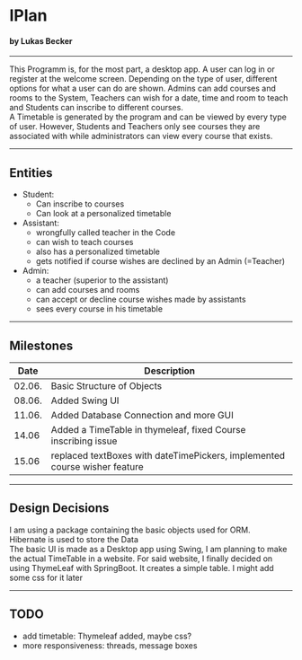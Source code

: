 # IPlan 

#### by Lukas Becker
___
This Programm is, for the most part, a desktop app. A user can log in or register at the welcome screen. Depending on 
the type of user, different options for what a user can do are shown. Admins can add courses and rooms to the System, 
Teachers can wish for a date, time and room to teach and Students can inscribe to different courses. <br /> 
A  Timetable is generated by the program and can be viewed by every type of user. However, Students and Teachers 
only see courses they are associated with while administrators can view every course that exists. 
___
## Entities
- Student: 
    - Can inscribe to courses
    - Can look at a personalized timetable
- Assistant:
    - wrongfully called teacher in the Code 
    - can wish to teach courses 
    - also has a personalized timetable 
    - gets notified if course wishes are declined by an Admin (=Teacher)
- Admin: 
    - a teacher (superior to the assistant)
    - can add courses and rooms 
    - can accept or decline course wishes made by assistants 
    - sees every course in his timetable
 ___
## Milestones
Date | Description|
---|---|
02.06.|Basic Structure of Objects|
08.06.|Added Swing UI|
11.06.|Added Database Connection and more GUI|
14.06|Added a TimeTable in thymeleaf, fixed Course inscribing issue|
15.06|replaced textBoxes with dateTimePickers, implemented course wisher feature|
___
## Design Decisions

I am using a package containing the basic objects used for ORM. <br />
Hibernate is used to store the Data <br /> 
The basic UI is made as a Desktop app using Swing, I am planning to make the actual TimeTable in a website. 
For said website, I finally decided on using ThymeLeaf with SpringBoot. It creates a simple table. 
I might add some css for it later
___
## TODO
  - add timetable: Thymeleaf added, maybe css?  
  - more responsiveness: threads, message boxes 
